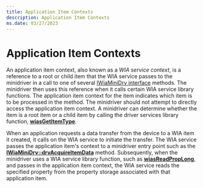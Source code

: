 ```yaml
---
title: Application Item Contexts
description: Application Item Contexts
ms.date: 03/27/2023
---
```


# Application Item Contexts

An application item context, also known as a *WIA service context*, is a reference to a root or child item that the WIA service passes to the minidriver in a call to one of several [IWiaMiniDrv interface](/windows-hardware/drivers/ddi/wiamindr_lh/nn-wiamindr_lh-iwiaminidrv) methods. The minidriver then uses this reference when it calls certain WIA service library functions. The application item context for the item indicates which item is to be processed in the method. The minidriver should not attempt to directly access the application item context. A minidriver can determine whether the item is a root item or a child item by calling the driver services library function, [**wiasGetItemType**](/windows-hardware/drivers/ddi/wiamdef/nf-wiamdef-wiasgetitemtype).

When an application requests a data transfer from the device to a WIA item it created, it calls on the WIA service to initiate the transfer. The WIA service passes the application item's context to a minidriver entry point such as the [**IWiaMiniDrv::drvAcquireItemData**](/windows-hardware/drivers/ddi/wiamindr_lh/nf-wiamindr_lh-iwiaminidrv-drvacquireitemdata) method. Subsequently, when the minidriver uses a WIA service library function, such as [**wiasReadPropLong**](/windows-hardware/drivers/ddi/wiamdef/nf-wiamdef-wiasreadproplong), and passes in the application item context, the WIA service reads the specified property from the property storage associated with that application item.
